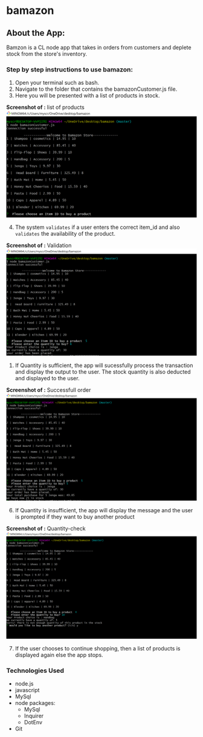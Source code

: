# bamazon


## About the App: 
Bamzon is a CL node app that takes in orders from customers and deplete stock from the store's inventory.


 ### Step by step instructions to use bamazon:


1. Open your terminal such as bash.
1. Navigate to the folder that contains the bamazonCustomer.js file.
1. Here you will be presented with a list of products in stock.


**Screenshot of :** list of products
 ![screenshot](https://github.com/Sugeeta32/bamazon/blob/master/images/Screenshot%20(32).png)


4. The system `validates` if a user enters the correct item_id and also `validates` the availability of the product.

**Screenshot of :** Validation
 ![screenshot](https://github.com/Sugeeta32/bamazon/blob/master/images/Screenshot%20(34).png)

 1. If  Quantity is sufficient,  the app will sucessfully process the transaction and display the output to the user. The stock quantity is also deducted and displayed to the user.

**Screenshot of :** Successfull order
 ![screenshot](https://github.com/Sugeeta32/bamazon/blob/master/images/Screenshot%20(35).png
 )



6. If Quantity is insufficient, the app will display the message and  the user is prompted if they want to buy another product

**Screenshot of :** Quantity-check
 ![screenshot](https://github.com/Sugeeta32/bamazon/blob/master/images/Screenshot%20(41).png)
 

7. If the user chooses to continue shopping, then a list of products is displayed again else the app stops.






### Technologies Used
* node.js
* javascript
* MySql
* node packages:
    * MySql
    * Inquirer
    * DotEnv
* Git

    
